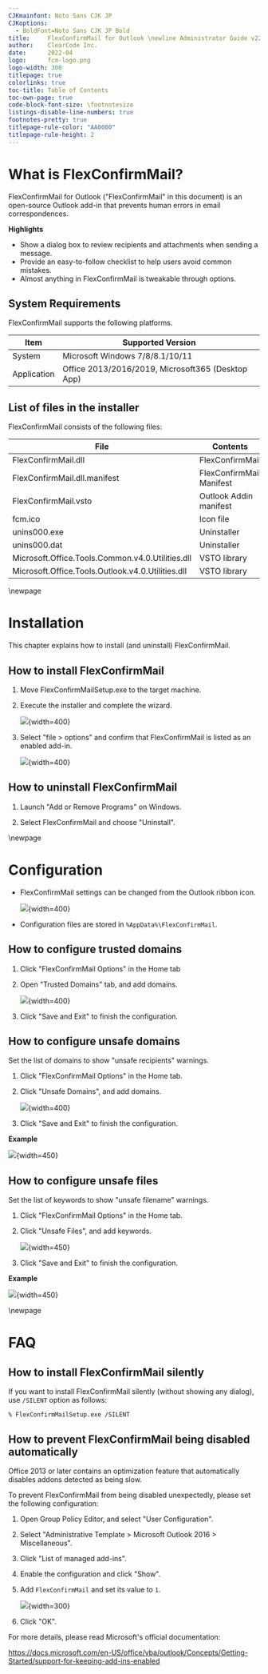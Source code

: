 ```yaml
---
CJKmainfont: Noto Sans CJK JP
CJKoptions:
  - BoldFont=Noto Sans CJK JP Bold
title:     FlexConfirmMail for Outlook \newline Administrator Guide v22.0
author:    ClearCode Inc.
date:      2022-04
logo:      fcm-logo.png
logo-width: 300
titlepage: true
colorlinks: true
toc-title: Table of Contents
toc-own-page: true
code-block-font-size: \footnotesize
listings-disable-line-numbers: true
footnotes-pretty: true
titlepage-rule-color: "AA0000"
titlepage-rule-height: 2
---
```


# What is FlexConfirmMail?

FlexConfirmMail for Outlook ("FlexConfirmMail" in this document)
is an open-source Outlook add-in that prevents human errors in
email correspondences.

**Highlights**

 * Show a dialog box to review recipients and attachments when sending a message.
 * Provide an easy-to-follow checklist to help users avoid common mistakes.
 * Almost anything in FlexConfirmMail is tweakable through options.

## System Requirements

FlexConfirmMail supports the following platforms. 

 | Item             | Supported Version  |
 | ---------------- | ------------------ |
 | System           | Microsoft Windows 7/8/8.1/10/11 |
 | Application      | Office 2013/2016/2019, Microsoft365 (Desktop App) |

## List of files in the installer

FlexConfirmMail consists of the following files:

| File                         |  Contents                           |
| ---------------------------- | ----------------------------------- |
| FlexConfirmMail.dll          | FlexConfirmMail                     |
| FlexConfirmMail.dll.manifest | FlexConfirmMail Manifest            |
| FlexConfirmMail.vsto         | Outlook Addin manifest              |
| fcm.ico                      | Icon file                           |
| unins000.exe                 | Uninstaller                         |
| unins000.dat                 | Uninstaller                         |
| Microsoft.Office.Tools.Common.v4.0.Utilities.dll | VSTO library    |
| Microsoft.Office.Tools.Outlook.v4.0.Utilities.dll | VSTO library   |

\newpage

# Installation

This chapter explains how to install (and uninstall) FlexConfirmMail.

## How to install FlexConfirmMail

1. Move FlexConfirmMailSetup.exe to the target machine.

2. Execute the installer and complete the wizard.

   ![](installer.png){width=400}

3. Select "file > options" and confirm that FlexConfirmMail is listed as an enabled add-in.

   ![](option.png){width=400}

## How to uninstall FlexConfirmMail

 1. Launch "Add or Remove Programs" on Windows.

 2. Select FlexConfirmMail and choose "Uninstall".

\newpage

# Configuration

 * FlexConfirmMail settings can be changed from the Outlook ribbon icon.

   ![](Ribbon.png){width=400}

 * Configuration files are stored in `%AppData%\FlexConfirmMail`.

## How to configure trusted domains

 1. Click "FlexConfirmMail Options" in the Home tab

 2. Open "Trusted Domains" tab, and add domains.

    ![](TrustedDomains.png){width=400}

 3. Click "Save and Exit" to finish the configuration.

## How to configure unsafe domains

Set the list of domains to show "unsafe recipients" warnings.

 1. Click "FlexConfirmMail Options" in the Home tab.

 2. Click "Unsafe Domains", and add domains.

    ![](UnsafeDomains.png){width=400}

 3. Click "Save and Exit" to finish the configuration.

**Example**

![](UnsafeDomainsExample.png){width=450}

## How to configure unsafe files

Set the list of keywords to show "unsafe filename" warnings.

 1. Click "FlexConfirmMail Options" in the Home tab.

 2. Click "Unsafe Files", and add keywords.

    ![](UnsafeFiles.png){width=450}

 3. Click "Save and Exit" to finish the configuration.

**Example**

![](UnsafeFilesExample.png){width=450}

\newpage

# FAQ

## How to install FlexConfirmMail silently

If you want to install FlexConfirmMail silently (without showing any dialog),
use `/SILENT` option as follows:

```
% FlexConfirmMailSetup.exe /SILENT
```

## How to prevent FlexConfirmMail being disabled automatically

Office 2013 or later contains an optimization feature that automatically
disables addons detected as being slow.

To prevent FlexConfirmMail from being disabled unexpectedly, please set
the following configuration:

 1. Open Group Policy Editor, and select "User Configuration".

 2. Select "Administrative Template > Microsoft Outlook 2016 > Miscellaneous".

 3. Click "List of managed add-ins".

 4. Enable the configuration and click "Show".

 5. Add `FlexConfirmMail` and set its value to `1`.

    ![](resiliency.png){width=300}

 6. Click "OK".

For more details, please read Microsoft's official documentation:

https://docs.microsoft.com/en-US/office/vba/outlook/Concepts/Getting-Started/support-for-keeping-add-ins-enabled
